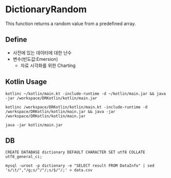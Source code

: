 # DictionaryRandom
This function returns a random value from a predefined array.

## Define
- 사전에 있는 데이터에 대한 난수
- 변수(빈도값:Emersion)
  - 자료 시각화를 위한 Charting

## Kotlin Usage
```
kotlinc ~/kotlin/main.kt -include-runtime -d ~/kotlin/main.jar && java -jar /workspace/DRKotlin/kotlin/main.jar

kotlinc /workspace/DRKotlin/kotlin/main.kt -include-runtime -d /workspace/DRKotlin/kotlin/main.jar && java -jar /workspace/DRKotlin/kotlin/main.jar

java -jar kotlin/main.jar
```

## DB
`
CREATE DATABASE dictionary DEFAULT CHARACTER SET utf8 COLLATE utf8_general_ci;
`

`
mysql -uroot -p dictionary -e "SELECT result FROM DataInfo" | sed 's/\t/","/g;s/^/"/;s/$/"/;' > data.csv
`
